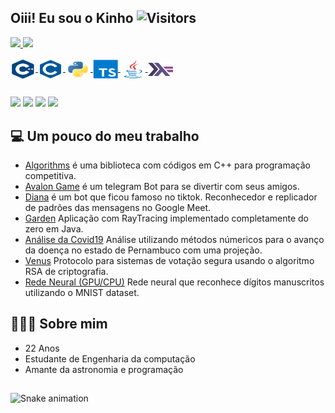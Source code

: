 ## Oiii! Eu sou o Kinho ![Visitors](https://visitor-badge.glitch.me/badge?page_id=kinhosz.kinhosz)
 <div>
  <a href="https://github.com/kinhosz">
  <img height="180em" src="https://github-readme-stats.vercel.app/api?username=kinhosz&show_icons=true&theme=midnight-purple&include_all_commits=true&count_private=true"/>
  <img height="180em" src="https://github-readme-stats.vercel.app/api/top-langs/?username=kinhosz&hide=Jupyter%20Notebook,VHDL,verilog,makefile,shell,css&layout=compact&langs_count=10&theme=midnight-purple"/>
</div>
<div style="display: inline_block"><br>
  <img align="center" alt="Cplusplus" height="30" width="40" src="https://raw.githubusercontent.com/devicons/devicon/master/icons/cplusplus/cplusplus-plain.svg">
  <img align="center" alt="C" height="30" width="40" src="https://raw.githubusercontent.com/devicons/devicon/master/icons/c/c-plain.svg">
  <img align="center" alt="Python" height="30" width="40" src="https://raw.githubusercontent.com/devicons/devicon/master/icons/python/python-original.svg">
  <img align="center" alt="Typescript" height="30" width="40" src="https://raw.githubusercontent.com/devicons/devicon/master/icons/typescript/typescript-plain.svg">
  <img align="center" alt="Java" height="30" width="40" src="https://raw.githubusercontent.com/devicons/devicon/master/icons/java/java-original.svg">
  <img align="center" alt="Haskell" height="30" width="40" src="https://raw.githubusercontent.com/devicons/devicon/master/icons/haskell/haskell-original.svg">
</div>

  ##
 
<div> 
  <a href="https://instagram.com/kinhosz" target="_blank"><img src="https://img.shields.io/badge/-Instagram-%23E4405F?style=for-the-badge&logo=instagram&logoColor=white" target="_blank"></a>
 	<a href="https://www.twitch.tv/szkinho" target="_blank"><img src="https://img.shields.io/badge/Twitch-9146FF?style=for-the-badge&logo=twitch&logoColor=white" target="_blank"></a>
  <a href="https://www.linkedin.com/in/josecarloscruz" target="_blank"><img src="https://img.shields.io/badge/-LinkedIn-%230077B5?style=for-the-badge&logo=linkedin&logoColor=white" target="_blank"></a> 
 <a href="https://discord.gg/FG8mvEtc" target="_blank"><img src="https://img.shields.io/badge/Discord-7289DA?style=for-the-badge&logo=discord&logoColor=white" target="_blank"></a> 
 
 </div>
 
 ##
 
 ## 💻 Um pouco do meu trabalho
<!---Estes são apenas requisitos de exemplo. Adicionar, duplicar ou remover conforme necessário--->
* [Algorithms](https://github.com/kinhosz/Algorithms) é uma biblioteca com códigos em C++ para programação competitiva.
* [Avalon Game](https://github.com/kinhosz/AvalonGame) é um telegram Bot para se divertir com seus amigos.
* [Diana](https://github.com/kinhosz/Diana) é um bot que ficou famoso no tiktok. Reconhecedor e replicador de padrões das mensagens no Google Meet.
* [Garden](https://github.com/kinhosz/Garden) Aplicação com RayTracing implementado completamente do zero em Java.
* [Análise da Covid19](https://github.com/kinhosz/Covid-19) Análise utilizando métodos númericos para o avanço da doença no estado de Pernambuco com uma projeção.
* [Venus](https://github.com/kinhosz/Venus) Protocolo para sistemas de votação segura usando o algoritmo RSA de criptografia.
* [Rede Neural (GPU/CPU)](https://github.com/kinhosz/Deep-Learning) Rede neural que reconhece dígitos manuscritos utilizando o MNIST dataset.
 
 ## 👨🏽‍💻 Sobre mim
 * 22 Anos
 * Estudante de Engenharia da computação
 * Amante da astronomia e programação
 
 ##
 
  ![Snake animation](https://github.com/kinhosz/kinhosz/blob/output/github-contribution-grid-snake.svg)
